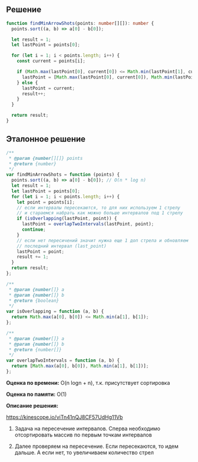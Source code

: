 ## Решение

```typescript
function findMinArrowShots(points: number[][]): number {
  points.sort((a, b) => a[0] - b[0]);

  let result = 1;
  let lastPoint = points[0];

  for (let i = 1; i < points.length; i++) {
    const current = points[i];

    if (Math.max(lastPoint[0], current[0]) <= Math.min(lastPoint[1], current[1])) {
      lastPoint = [Math.max(lastPoint[0], current[0]), Math.min(lastPoint[1], current[1])];
    } else {
      lastPoint = current;
      result++;
    }
  }

  return result;
}
```

## Эталонное решение

```javascript
/**
 * @param {number[][]} points
 * @return {number}
 */
var findMinArrowShots = function (points) {
  points.sort((a, b) => a[0] - b[0]); // O(n * log n)
  let result = 1;
  let lastPoint = points[0];
  for (let i = 1; i < points.length; i++) {
    let point = points[i];
    // если интервалы пересекаются, то для них используем 1 стрелу
    // и стараемся набрать как можно больше интервалов под 1 стрелу
    if (isOverlapping(lastPoint, point)) {
      lastPoint = overlapTwoIntervals(lastPoint, point);
      continue;
    }
    // если нет пересичений значит нужна еще 1 доп стрела и обновляем
    // последний интервал (last_point)
    lastPoint = point;
    result += 1;
  }
  return result;
};

/**
 * @param {number[]} a
 * @param {number[]} b
 * @return {boolean}
 */
var isOverlapping = function (a, b) {
  return Math.max(a[0], b[0]) <= Math.min(a[1], b[1]);
};

/**
 * @param {number[]} a
 * @param {number[]} b
 * @return {number[]}
 */
var overlapTwoIntervals = function (a, b) {
  return [Math.max(a[0], b[0]), Math.min(a[1], b[1])];
};
```

**Оценка по времени:** O(n logn + n), т.к. присутствует сортировка

**Оценка по памяти:** O(1)

**Описание решения:**

https://kinescope.io/viTn41nQJ8CF57UdHg11Vb

1. Задача на пересечение интервалов. Сперва необходимо отсортировать массив по первым точкам интервалов

2. Далее проверяем на пересечение. Если пересекаются, то идем дальше. А если нет, то увеличиваем количество стрел
